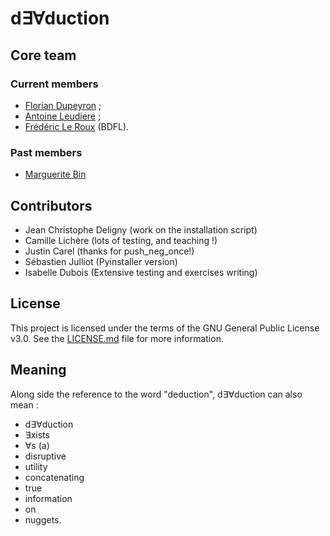 # d∃∀duction

## Core team

### Current members
- [Florian Dupeyron](https://github.com/fdmysterious) ;
- [Antoine Leudiere](https://github.com/kryzar) ;
- [Frédéric Le Roux](https://github.com/FredericLeRoux) (BDFL).

### Past members
- [Marguerite Bin](https://github.com/m-bin)

## Contributors
- Jean Christophe Deligny (work on the installation script)
- Camille Lichère (lots of testing, and teaching !)
- Justin Carel (thanks for push_neg_once!)
- Sébastien Julliot (Pyinstaller version)
- Isabelle Dubois (Extensive testing and exercises writing)

## License
This project is licensed under the terms of the GNU General Public License v3.0.
See the [LICENSE.md](LICENSE.md) file for more information.

## Meaning
Along side the reference to the word "deduction", d∃∀duction can also mean :

* d∃∀duction
* ∃xists
* ∀s (a)
* disruptive
* utility
* concatenating
* true
* information
* on
* nuggets.

